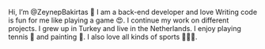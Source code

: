 
Hi, I’m @ZeynepBakirtas 👋 
I am a back-end developer and love Writing code is fun for me like playing a game 😍.
I continue my work on different projects. 
I grew up in Turkey and live in the Netherlands. I enjoy playing tennis 🏓 and painting 🎨. 
I also love all kinds of sports 💁🏻‍♀️.


